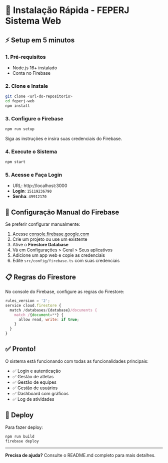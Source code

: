 # 🚀 Instalação Rápida - FEPERJ Sistema Web

## ⚡ Setup em 5 minutos

### 1. **Pré-requisitos**
- Node.js 16+ instalado
- Conta no Firebase

### 2. **Clone e Instale**
```bash
git clone <url-do-repositorio>
cd feperj-web
npm install
```

### 3. **Configure o Firebase**
```bash
npm run setup
```
Siga as instruções e insira suas credenciais do Firebase.

### 4. **Execute o Sistema**
```bash
npm start
```

### 5. **Acesse e Faça Login**
- URL: http://localhost:3000
- **Login**: `15119236790`
- **Senha**: `49912170`

## 🔧 Configuração Manual do Firebase

Se preferir configurar manualmente:

1. Acesse [console.firebase.google.com](https://console.firebase.google.com)
2. Crie um projeto ou use um existente
3. Ative o **Firestore Database**
4. Vá em Configurações > Geral > Seus aplicativos
5. Adicione um app web e copie as credenciais
6. Edite `src/config/firebase.ts` com suas credenciais

## 📋 Regras do Firestore

No console do Firebase, configure as regras do Firestore:

```javascript
rules_version = '2';
service cloud.firestore {
  match /databases/{database}/documents {
    match /{document=**} {
      allow read, write: if true;
    }
  }
}
```

## ✅ Pronto!

O sistema está funcionando com todas as funcionalidades principais:
- ✅ Login e autenticação
- ✅ Gestão de atletas
- ✅ Gestão de equipes
- ✅ Gestão de usuários
- ✅ Dashboard com gráficos
- ✅ Log de atividades

## 🚀 Deploy

Para fazer deploy:
```bash
npm run build
firebase deploy
```

---

**Precisa de ajuda?** Consulte o README.md completo para mais detalhes.
